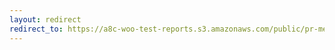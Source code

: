 ```yaml
---
layout: redirect
redirect_to: https://a8c-woo-test-reports.s3.amazonaws.com/public/pr-merge/37821/api/index.html
---
```

